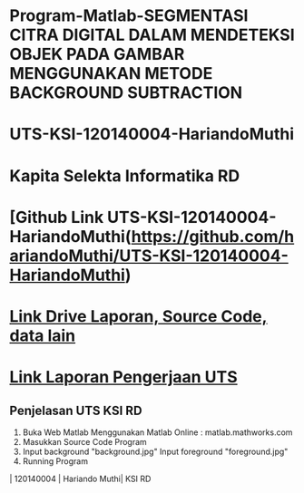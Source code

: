 # Program-Matlab-SEGMENTASI CITRA DIGITAL DALAM MENDETEKSI OBJEK PADA GAMBAR MENGGUNAKAN METODE BACKGROUND SUBTRACTION
# UTS-KSI-120140004-HariandoMuthi
# Kapita Selekta Informatika RD

# [Github Link UTS-KSI-120140004-HariandoMuthi(https://github.com/hariandoMuthi/UTS-KSI-120140004-HariandoMuthi)

# [Link Drive Laporan, Source Code, data lain](https://drive.google.com/drive/folders/1u14JEH-788Rw8WpoRyat7elAK3K3uOWO?usp=sharing)

# [Link Laporan Pengerjaan UTS](https://drive.google.com/file/d/1dE2AEkmN_ZjsIjWhiRFjY-Km8r0ghZjh/view?usp=sharing)

## Penjelasan UTS KSI RD
1. Buka Web Matlab Menggunakan Matlab Online : matlab.mathworks.com
2. Masukkan Source Code Program
3. Input background "background.jpg"
Input foreground "foreground.jpg"
4. Running Program

| 120140004 | Hariando Muthi| KSI RD
